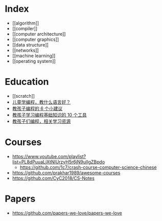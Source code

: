 # Index
- [[algorithm]]
- [[compiler]]
- [[computer architecture]]
- [[computer graphics]]
- [[data structure]]
- [[networks]]
- [[machine learning]]
- [[operating system]]


# Education
- [[scratch]]
- [儿童学编程，教什么语言好？](https://www.zhihu.com/question/19705160?wechatShare=1)
- [教孩子编程的 6 个小建议](http://blog.jobbole.com/95737/)
- [教孩子学习编程基础知识的 10 个工具](http://blog.jobbole.com/77291/)
- [教孩子们编程，相关学习资源](http://blog.jobbole.com/49786/)


# Courses
- https://www.youtube.com/playlist?list=PL8dPuuaLjXtNlUrzyH5r6jN9ulIgZBpdo
  - https://github.com/1c7/crash-course-computer-science-chinese
- https://github.com/prakhar1989/awesome-courses
- https://github.com/CyC2018/CS-Notes


# Papers
- https://github.com/papers-we-love/papers-we-love


